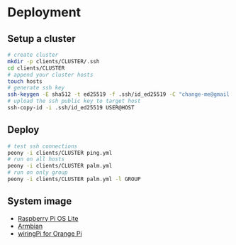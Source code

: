 # Deployment

## Setup a cluster

```bash
# create cluster
mkdir -p clients/CLUSTER/.ssh
cd clients/CLUSTER
# append your cluster hosts
touch hosts
# generate ssh key
ssh-keygen -E sha512 -t ed25519 -f .ssh/id_ed25519 -C "change-me@gmail.com"
# upload the ssh public key to target host
ssh-copy-id -i .ssh/id_ed25519 USER@HOST
```

## Deploy

```bash
# test ssh connections
peony -i clients/CLUSTER ping.yml
# run on all hosts
peony -i clients/CLUSTER palm.yml
# run on only group
peony -i clients/CLUSTER palm.yml -l GROUP
```

## System image

- [Raspberry Pi OS Lite](https://www.raspberrypi.com/software/operating-systems/)
- [Armbian](https://www.armbian.com/download/)
- [wiringPi for Orange Pi](https://github.com/orangepi-xunlong/WiringOP)
